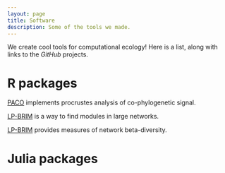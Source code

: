 ```yaml
---
layout: page
title: Software
description: Some of the tools we made.
---
```


<div class="pure-u-1 copy" markdown="1">

We create cool tools for computational ecology! Here is a list, along with links to the *GitHub* projects.

# R packages

[PACO](https://github.com/PoisotLab/paco) implements procrustes analysis of co-phylogenetic signal.

[LP-BRIM](https://github.com/PoisotLab/lpbrim) is a way to find modules in large networks.

[LP-BRIM](https://github.com/PoisotLab/betalink) provides measures of network beta-diversity.

# Julia packages

</div>
